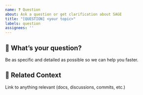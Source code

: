 ```yaml
---
name: ❓ Question
about: Ask a question or get clarification about SAGE
title: "[QUESTION] <your topic>"
labels: question
assignees: ''
---
```


## 🤔 What’s your question?
Be as specific and detailed as possible so we can help you faster.

## 🧵 Related Context
Link to anything relevant (docs, discussions, commits, etc.)
